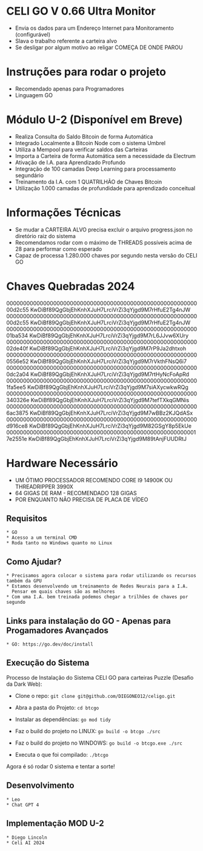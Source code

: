# CELI GO V 0.66 Ultra Monitor
   * Envia os dados para um Endereço Internet para Monitoramento (configurável)
   * Slava o trabalho referente a carteira alvo
   * Se desligar por algum motivo ao religar COMEÇA DE ONDE PAROU

# Instruções para rodar o projeto
   * Recomendado apenas para Programadores
   * Linguagem GO

# Módulo U-2 (Disponível em Breve)
   * Realiza Consulta do Saldo Bitcoin de forma Automática
   * Integrado Localmente a Bitcoin Node com o sistema Umbrel
   * Utiliza a Mempool para verificar saldos das Carteiras
   * Importa a Carteira de forma Automática sem a necessidade da Electrum
   * Ativação de I.A. para Aprendizado Profundo
   * Integração de 100 camadas Deep Learning para processamento segundário
   * Treinamento da I.A. com 1 QUATRILHÃO de Chaves Bitcoin
   * Utilização 1.000 camadas de profundidade para aprendizado conceitual

# Informações Técnicas
   * Se mudar a CARTEIRA ALVO precisa excluir o arquivo progress.json no diretório raiz do sistema
   * Recomendamos rodar com o máximo de THREADS possíveis acima de 28 para performar como esperado
   * Capaz de processa 1.280.000 chaves por segundo nesta versão do CELI GO

# Chaves Quebradas 2024
  00000000000000000000000000000000000000000000000000000000000d2c55
  KwDiBf89QgGbjEhKnhXJuH7LrciVrZi3qYjgd9M7rHfuE2Tg4nJW
  00000000000000000000000000000000000000000000000000000000000d2c55
  KwDiBf89QgGbjEhKnhXJuH7LrciVrZi3qYjgd9M7rHfuE2Tg4nJW
  00000000000000000000000000000000000000000000000000000000001ba534
  KwDiBf89QgGbjEhKnhXJuH7LrciVrZi3qYjgd9M7rL6JJvw6XUry 
  00000000000000000000000000000000000000000000000000000000002de40f
  KwDiBf89QgGbjEhKnhXJuH7LrciVrZi3qYjgd9M7rP9Ja2dhtxoh
  0000000000000000000000000000000000000000000000000000000000556e52
  KwDiBf89QgGbjEhKnhXJuH7LrciVrZi3qYjgd9M7rVkthFNsQ6i7
  0000000000000000000000000000000000000000000000000000000000dc2a04
  KwDiBf89QgGbjEhKnhXJuH7LrciVrZi3qYjgd9M7rtHyNcFoApRd
  0000000000000000000000000000000000000000000000000000000001fa5ee5
  KwDiBf89QgGbjEhKnhXJuH7LrciVrZi3qYjgd9M7siAXycwkwRQg
  000000000000000000000000000000000000000000000000000000000340326e
  KwDiBf89QgGbjEhKnhXJuH7LrciVrZi3qYjgd9M7tefTXkqGMNis
  0000000000000000000000000000000000000000000000000000000006ac3875
  KwDiBf89QgGbjEhKnhXJuH7LrciVrZi3qYjgd9M7wBBz2KJQdASx
  000000000000000000000000000000000000000000000000000000000d916ce8
  KwDiBf89QgGbjEhKnhXJuH7LrciVrZi3qYjgd9M82GSgY8p5EkUe
  0000000000000000000000000000000000000000000000000000000017e2551e
  KwDiBf89QgGbjEhKnhXJuH7LrciVrZi3qYjgd9M89tAnjFUUDRtJ

# Hardware Necessário
   * UM ÓTIMO PROCESSADOR RECOMENDO CORE I9 14900K OU THREADRIPPER 3990X
   * 64 GIGAS DE RAM - RECOMENDADO 128 GIGAS
   * POR ENQUANTO NÃO PRECISA DE PLACA DE VÍDEO
    
## Requisitos
    * GO
    * Acesso a um terminal CMD
    * Roda tanto no Windows quanto no Linux

## Como Ajudar?
    * Precisamos agora colocar o sistema para rodar utilizando os recursos também da GPU
    * Estamos desenvolvendo um treinamento de Redes Neurais para a I.A.  
      Pensar em quais chaves são as melhores
    * Com uma I.A. bem treinada podemos chegar a trilhões de chaves por segundo

## Links para instalação do GO - Apenas para Progamadores Avançados
    * GO: https://go.dev/doc/install

## Execução do Sistema

Processo de Instalação do Sistema CELI GO para carteiras Puzzle (Desafio da Dark Web):

 * Clone o repo:
  ``` git clone git@github.com/DIEGONEO12/celigo.git ```
 * Abra a pasta do Projeto:
  ``` cd btcgo ```
 * Instalar as dependências:
 ``` go mod tidy ```
 * Faz o build do projeto no LINUX:
 ``` go build -o btcgo ./src ``` 

  * Faz o build do projeto no WINDOWS:
 ``` go build -o btcgo.exe ./src ```

 * Executa o que foi compilado:
 ``` ./btcgo ```

Agora é só rodar 0 sistema e tentar a sorte!
 
## Desenvolvimento
    * Leo
    * Chat GPT 4

## Implementação MOD U-2
    * Diego Lincoln
    * Celi AI 2024
